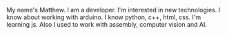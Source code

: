 My name's Matthew. I am a developer. I'm interested in new technologies. I know about working with arduino. I know python, c++, html, css. I'm learning js. Also I used to work with assembly, computer vision and AI.
